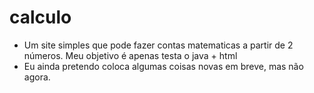 # calculo
 
- Um site simples que pode fazer contas matematicas a partir de 2 números. Meu objetivo é apenas testa o java + html
- Eu ainda pretendo coloca algumas coisas novas em breve, mas não agora.
